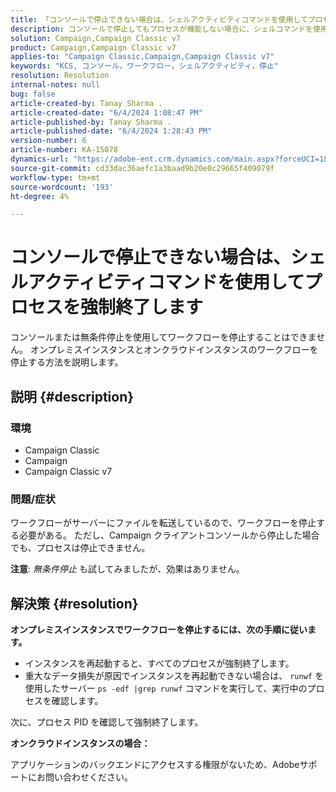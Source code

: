 ```yaml
---
title: 「コンソールで停止できない場合は、シェルアクティビティコマンドを使用してプロセスを強制終了する」
description: コンソールで停止してもプロセスが機能しない場合に、シェルコマンドを使用してプロセスを強制終了する方法を説明します。
solution: Campaign,Campaign Classic v7
product: Campaign,Campaign Classic v7
applies-to: "Campaign Classic,Campaign,Campaign Classic v7"
keywords: "KCS, コンソール，ワークフロー，シェルアクティビティ，停止"
resolution: Resolution
internal-notes: null
bug: false
article-created-by: Tanay Sharma .
article-created-date: "6/4/2024 1:08:47 PM"
article-published-by: Tanay Sharma .
article-published-date: "6/4/2024 1:28:43 PM"
version-number: 6
article-number: KA-15078
dynamics-url: "https://adobe-ent.crm.dynamics.com/main.aspx?forceUCI=1&pagetype=entityrecord&etn=knowledgearticle&id=e270708d-7322-ef11-840b-6045bd0065b6"
source-git-commit: cd33dac36aefc1a3baad9b20e0c29665f409079f
workflow-type: tm+mt
source-wordcount: '193'
ht-degree: 4%

---
```


# コンソールで停止できない場合は、シェルアクティビティコマンドを使用してプロセスを強制終了します


コンソールまたは無条件停止を使用してワークフローを停止することはできません。 オンプレミスインスタンスとオンクラウドインスタンスのワークフローを停止する方法を説明します。

## 説明 {#description}


### 環境

- Campaign Classic
- Campaign
- Campaign Classic v7


### 問題/症状

ワークフローがサーバーにファイルを転送しているので、ワークフローを停止する必要がある。 ただし、Campaign クライアントコンソールから停止した場合でも、プロセスは停止できません。

<b>注意</b>: *無条件停止* も試してみましたが、効果はありません。


## 解決策 {#resolution}


<b>オンプレミスインスタンスでワークフローを停止するには、次の手順に従います。</b>

- インスタンスを再起動すると、すべてのプロセスが強制終了します。
- 重大なデータ損失が原因でインスタンスを再起動できない場合は、 `runwf` を使用したサーバー `ps -edf |grep runwf` コマンドを実行して、実行中のプロセスを確認します。


次に、プロセス PID を確認して強制終了します。

<b>オンクラウドインスタンスの場合：</b>

アプリケーションのバックエンドにアクセスする権限がないため、Adobeサポートにお問い合わせください。
